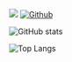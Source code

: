 
![](https://visitor-badge.laobi.icu/badge?page_id=willbattel.willbattel)
[![Github](https://img.shields.io/github/followers/willbattel?label=Follow&style=social)](https://github.com/willbattel)

![GitHub stats](https://github-readme-stats.vercel.app/api?username=willbattel&show_icons=true&theme=tokyonight)

![Top Langs](https://github-readme-stats.vercel.app/api/top-langs/?username=willbattel&theme=tokyonight)
